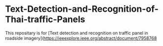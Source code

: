 # Text-Detection-and-Recognition-of-Thai-traffic-Panels


This repositary is for [Text detection and recognition on traffic panel in roadside imagery](https://ieeexplore.ieee.org/abstract/document/7958768
